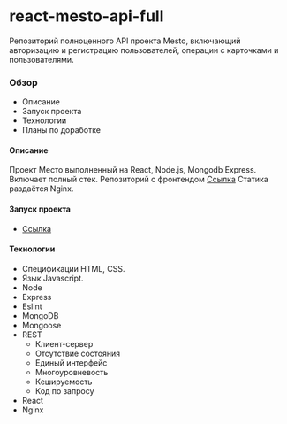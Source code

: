 # react-mesto-api-full
Репозиторий полноценного API проекта Mesto, включающий авторизацию и регистрацию пользователей, операции с карточками и пользователями.  

### Обзор
* Описание
* Запуск проекта
* Технологии
* Планы по доработке

#### Описание
Проект Место выполненный на React, Node.js, Mongodb Express. Включает полный стек.
Репозиторий с фронтендом [Ссылка](https://github.com/alexandrprokhorov1988/react-mesto-auth)
Статика раздаётся Nginx.

#### Запуск проекта
* [Ссылка](https://apro.students.nomoreparties.xyz/)

#### Технологии
* Спецификации HTML, CSS.
* Язык Javascript.
* Node
* Express
* Eslint
* MongoDB
* Mongoose
* REST 
  * Клиент-сервер
  * Отсутствие состояния 
  * Единый интерфейс
  * Многоуровневость
  * Кешируемость
  * Код по запросу
* React
* Nginx
